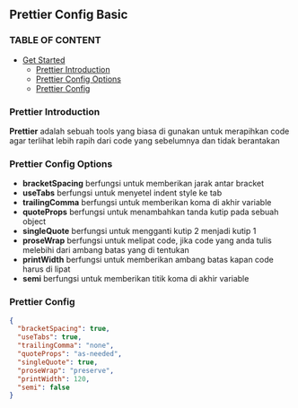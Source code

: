 ## Prettier Config Basic

### TABLE OF CONTENT

- [Get Started](#get-started)
  - [Prettier Introduction](#Prettier-Introduction)
  - [Prettier Config Options](#Prettier-Config-Options)
  - [Prettier Config](#Prettier-Config)

### Prettier Introduction

**Prettier** adalah sebuah tools yang biasa di gunakan untuk merapihkan code agar terlihat lebih rapih dari code yang sebelumnya dan tidak berantakan

### Prettier Config Options

- **bracketSpacing** berfungsi untuk memberikan jarak antar bracket
- **useTabs** berfungsi untuk menyetel indent style ke tab
- **trailingComma** berfungsi untuk memberikan koma di akhir variable
- **quoteProps** berfungsi untuk menambahkan tanda kutip pada sebuah object
- **singleQuote** berfungsi untuk mengganti kutip 2 menjadi kutip 1
- **proseWrap** berfungsi untuk melipat code, jika code yang anda tulis melebihi dari ambang batas yang di tentukan
- **printWidth** berfungsi untuk memberikan ambang batas kapan code harus di lipat
- **semi** berfungsi untuk memberikan titik koma di akhir variable

### Prettier Config

```json
{
  "bracketSpacing": true,
  "useTabs": true,
  "trailingComma": "none",
  "quoteProps": "as-needed",
  "singleQuote": true,
  "proseWrap": "preserve",
  "printWidth": 120,
  "semi": false
}
```
